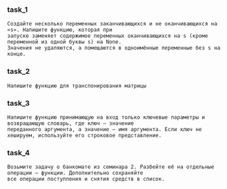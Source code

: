 
### task_1
    Создайте несколько переменных заканчивающихся и не оканчивающихся на «s». Напишите функцию, которая при 
    запуске заменяет содержимое переменных оканчивающихся на s (кроме переменной из одной буквы s) на None. 
    Значения не удаляются, а помещаются в одноимённые переменные без s на конце.

### task_2
    Напишите функцию для транспонирования матрицы

### task_3
    Напишите функцию принимающую на вход только ключевые параметры и возвращающую словарь, где ключ — значение 
    переданного аргумента, а значение — имя аргумента. Если ключ не хешируем, используйте его строковое представление.

### task_4
    Возьмите задачу о банкомате из семинара 2. Разбейте её на отдельные операции — функции. Дополнительно сохраняйте 
    все операции поступления и снятия средств в список.



